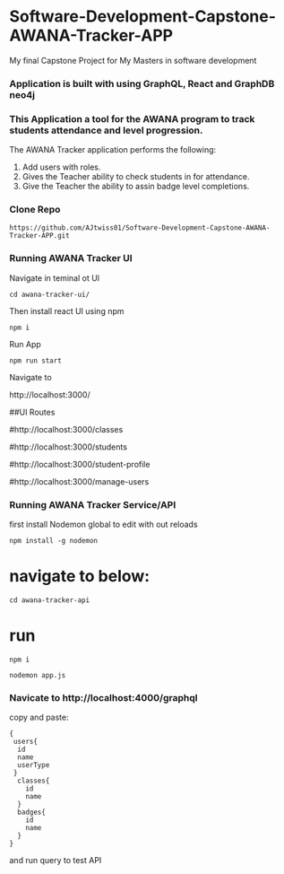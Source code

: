 # Software-Development-Capstone-AWANA-Tracker-APP
My final Capstone Project for My Masters in software development

### Application is built with using GraphQL, React and GraphDB neo4j
### This Application a tool for the AWANA program to track students attendance and level progression.

The AWANA Tracker application performs the following:
1. Add users with roles.
2. Gives the Teacher ability to check students in for attendance.
3. Give the Teacher the ability to assin badge level completions. 

### Clone Repo 
```
https://github.com/AJtwiss01/Software-Development-Capstone-AWANA-Tracker-APP.git
```

### Running AWANA Tracker UI 


Navigate in teminal ot UI 
```
cd awana-tracker-ui/

```
Then install react UI
using npm 

```
npm i 

```
Run App

```
npm run start 
```

Navigate to 


http://localhost:3000/

##UI Routes

#http://localhost:3000/classes

#http://localhost:3000/students

#http://localhost:3000/student-profile

#http://localhost:3000/manage-users

### Running AWANA Tracker Service/API
first install Nodemon global to edit with out reloads
```
npm install -g nodemon
```
# navigate to below:
```
cd awana-tracker-api
```
# run 
```
npm i
```
```
nodemon app.js
```
### Navicate to http://localhost:4000/graphql

copy and paste: 
```
{
 users{
  id
  name
  userType
 }
  classes{
    id
    name
  }
  badges{
    id
    name
  }
}
```
and run query to test API

